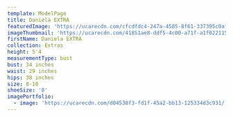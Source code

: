 ```yaml
---
template: ModelPage
title: Daniela EXTRA
featuredImage: 'https://ucarecdn.com/cfcdfdc4-247a-4585-8f61-337395c0af5c/'
imageThumbnail: 'https://ucarecdn.com/41851ae8-ddf5-4c00-a71f-a1f02211571f/'
firstName: Daniela EXTRA
collection: Extras
height: 5'4
measurementType: bust
bust: 34 inches
waist: 29 inches
hips: 38 inches
size: 8-10
shoeSize: '8'
imagePortfolio:
  - image: 'https://ucarecdn.com/d04538f3-fd1f-45a2-bb13-125334d3c931/'
---
```


